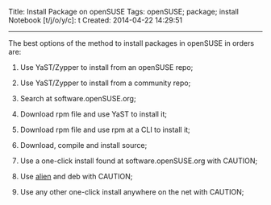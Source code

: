 Title: Install Package on openSUSE
Tags: openSUSE; package; install
Notebook [t/j/o/y/c]: t
Created: 2014-04-22 14:29:51

------

The best options of the method to install packages in openSUSE in orders are:

1. Use YaST/Zypper to install from an openSUSE repo;

1. Use YaST/Zypper to install from a community repo;

1. Search at software.openSUSE.org;

1. Download rpm file and use YaST to install it;

1. Download rpm file and use rpm at a CLI to install it;

1. Download, compile and install source;

1. Use a one-click install found at software.openSUSE.org with CAUTION;

1. Use [alien](http://joeyh.name/code/alien/) and deb with CAUTION;

1. Use any other one-click install anywhere on the net with CAUTION;
